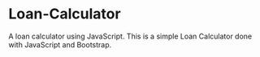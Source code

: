 # Loan-Calculator
A loan calculator using JavaScript.
This is a simple Loan Calculator done with JavaScript and Bootstrap.
